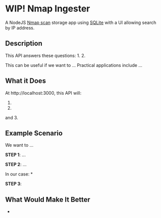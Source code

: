 # WIP! Nmap Ingester

A NodeJS [Nmap scan](https://nmap.org/) storage app using [SQLite](https://sqlite.org/index.html) with a UI allowing search by IP address.

## Description

This API answers these questions:
1. 
2.


This can be useful if we want to ... Practical applications include ...

## What it Does

At http://localhost:3000, this API will:

1. 
2. 
and
3.  

## Example Scenario

We want to ... 

**STEP 1**: ...

**STEP 2**: ... 

In our case: 
* 

**STEP 3**:  




## What Would Make It Better <br>

* 
